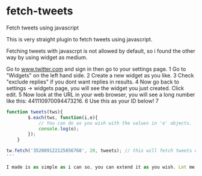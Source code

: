 fetch-tweets
============

Fetch tweets using javascript

This is very straight plugin to fetch tweets using javascript.

Fetching tweets with javascrpt is not allowed by default, so i found the other way by using widget as medium.

Go to www.twitter.com and sign in then go to your settings page. 1
Go to "Widgets" on the left hand side. 2
Create a new widget as you like. 3
Check "exclude replies" if you dont want replies in results. 4
Now go back to settings -> widgets page, you will see the widget you just created. Click edit. 5
Now look at the URL in your web browser, you will see a long number like this: 441110970094473216. 6
Use this as your ID below! 7


```javascript
function tweets(tws){
		$.each(tws, function(i,o){
			// You can do as you wish with the values in 'o' objects.
			console.log(o);
		});	
	}

tw.fetch('352009122125856768', 20, tweets); // this will fetch tweets of the given widget id and pass the tweets to tweets function
'''

I made is as simple as i can so, you can extend it as you wish. Let me know if you need any additions. 
